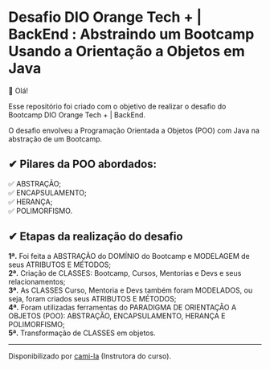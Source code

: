 <h1> Desafio DIO Orange Tech + | BackEnd : Abstraindo um Bootcamp Usando a Orientação a Objetos em Java</h1>

<p> 🖖 Olá!<br>

Esse repositório foi criado com o objetivo de realizar o desafio do Bootcamp DIO Orange Tech + | BackEnd.<br> 

O desafio envolveu a Programação Orientada a Objetos (POO) com Java na abstração de um Bootcamp.</p>


<h2>✔ Pilares da POO abordados:</h2>

<p>
✅ ABSTRAÇÃO;<br>
✅ ENCAPSULAMENTO;<br>
✅ HERANÇA;<br>
✅ POLIMORFISMO.<br>
</p>


<h2>✔ Etapas da realização do desafio </h2>

<p>
<strong>	1ª.</strong> Foi feita a ABSTRAÇÃO do DOMÍNIO do Bootcamp e MODELAGEM de seus ATRIBUTOS E MÉTODOS; <br>
<strong>	2ª.</strong> Criação de CLASSES: Bootcamp, Cursos, Mentorias e Devs e seus relacionamentos; <br>
<strong>	3ª.</strong> As CLASSES Curso, Mentoria e Devs também foram MODELADOS, ou seja, foram criados seus ATRIBUTOS E MÉTODOS; <br> 
<strong>	4ª.</strong> Foram utilizadas ferramentas do PARADIGMA DE ORIENTAÇÃO A OBJETOS (POO): ABSTRAÇÃO, ENCAPSULAMENTO, HERANÇA E POLIMORFISMO; <br>
<strong>	5ª.</strong> Transformação de CLASSES em objetos.<br>
</p>

------------

Disponibilizado por [cami-la](https://www.linkedin.com/in/cami-la/ "cami-la") (Instrutora do curso).
